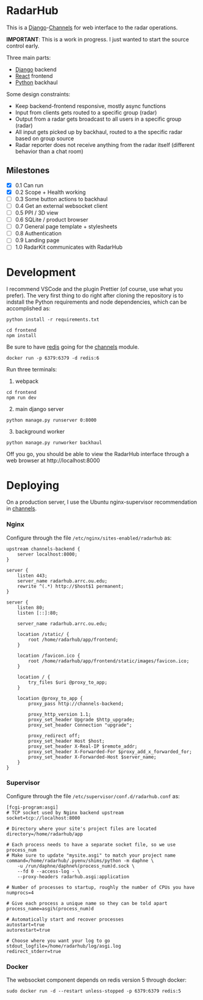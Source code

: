 # RadarHub

This is a [Django]-[Channels] for web interface to the radar operations.

**IMPORTANT**: This is a work in progress. I just wanted to start the source control early.

Three main parts:

- [Django] backend
- [React] frontend
- [Python] backhaul

Some design constraints:

- Keep backend-frontend responsive, mostly async functions
- Input from clients gets routed to a specific group (radar)
- Output from a radar gets broadcast to all users in a specific group (radar)
- All input gets picked up by backhaul, routed to a the specific radar based on group source
- Radar reporter does not receive anything from the radar itself (different behavior than a chat room)

## Milestones

- [x] 0.1 Can run
- [x] 0.2 Scope + Health working
- [ ] 0.3 Some button actions to backhaul
- [ ] 0.4 Get an external websocket client
- [ ] 0.5 PPI / 3D view
- [ ] 0.6 SQLite / product browser
- [ ] 0.7 General page template + stylesheets
- [ ] 0.8 Authentication
- [ ] 0.9 Landing page
- [ ] 1.0 RadarKit communicates with RadarHub

# Development

I recommend VSCode and the plugin Prettier (of course, use what you prefer). The very first thing to do right after cloning the repository is to indstall the Python requirements and node dependencies, which can be accomplished as:

```shell
python install -r requirements.txt

cd frontend
npm install
```

Be sure to have [redis] going for the [channels] module.

```shell
docker run -p 6379:6379 -d redis:6
```

Run three terminals:

1. webpack

```shell
cd frontend
npm run dev
```

2. main django server

```shell
python manage.py runserver 0:8000
```

3. background worker

```shell
python manage.py runworker backhaul
```

Off you go, you should be able to view the RadarHub interface through a web browser at http://localhost:8000


# Deploying

On a production server, I use the Ubuntu nginx-supervisor recommendation in [channels].

### Nginx

Configure through the file `/etc/nginx/sites-enabled/radarhub` as:

```
upstream channels-backend {
    server localhost:8000;
}

server {
    listen 443;
    server_name radarhub.arrc.ou.edu;
    rewrite ^(.*) http://$host$1 permanent;
}

server {
    listen 80;
    listen [::]:80;

    server_name radarhub.arrc.ou.edu;

    location /static/ {
        root /home/radarhub/app/frontend;
    }

    location /favicon.ico {
        root /home/radarhub/app/frontend/static/images/favicon.ico;
    }

    location / {
        try_files $uri @proxy_to_app;
    }

    location @proxy_to_app {
        proxy_pass http://channels-backend;

        proxy_http_version 1.1;
        proxy_set_header Upgrade $http_upgrade;
        proxy_set_header Connection "upgrade";

        proxy_redirect off;
        proxy_set_header Host $host;
        proxy_set_header X-Real-IP $remote_addr;
        proxy_set_header X-Forwarded-For $proxy_add_x_forwarded_for;
        proxy_set_header X-Forwarded-Host $server_name;
    }
}
```

### Supervisor

Configure through the file `/etc/supervisor/conf.d/radarhub.conf` as:

```
[fcgi-program:asgi]
# TCP socket used by Nginx backend upstream
socket=tcp://localhost:8000

# Directory where your site's project files are located
directory=/home/radarhub/app

# Each process needs to have a separate socket file, so we use process_num
# Make sure to update "mysite.asgi" to match your project name
command=/home/radarhub/.pyenv/shims/python -m daphne \
    -u /run/daphne/daphne%(process_num)d.sock \
    --fd 0 --access-log - \
    --proxy-headers radarhub.asgi:application

# Number of processes to startup, roughly the number of CPUs you have
numprocs=4

# Give each process a unique name so they can be told apart
process_name=asgi%(process_num)d

# Automatically start and recover processes
autostart=true
autorestart=true

# Choose where you want your log to go
stdout_logfile=/home/radarhub/log/asgi.log
redirect_stderr=true
```

### Docker

The websocket component depends on redis version 5 through docker:

```shell
sudo docker run -d --restart unless-stopped -p 6379:6379 redis:5
```

[channels]: https://channels.readthedocs.io
[django]: https://www.djangoproject.com
[node.js]: https://nodejs.org
[react]: https://reactjs.org
[python]: https://www.python.org
[docker]: https://www.docker.com
[redis]: https://redis.io
[nginx]: https://www.nginx.com
[supervisor]: http://supervisord.org
